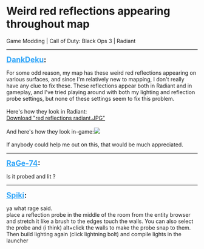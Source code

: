 # Weird red reflections appearing throughout map
Game Modding | Call of Duty: Black Ops 3 | Radiant

---
<strong style="font-size: 1.4em;"><span style="text-decoration: underline;text-decoration-color: #34a7f9;"><span style="color:#34a7f9;">DankDeku</span></span>:</strong>

<p>For some odd reason, my map has these weird red reflections appearing on various surfaces, and since I&#39;m relatively new to mapping, I don&#39;t really have any clue to fix these. These reflections appear both in Radiant and in gameplay, and I&#39;ve tried playing around with both my lighting and reflection probe settings, but none of these settings seem to fix this problem.<br /><br />Here&#39;s how they look in Radiant:<br /><a href="{{ '/wiki/threads/assets/a.956.JPG' | relative_url }}">Download "red reflections radiant.JPG"</a><br /><br />And here&#39;s how they look in-game:<img style="max-width: 500px;" src="{{ '/wiki/threads/assets/a.957.jpg' | relative_url }}"><br /><br />If anybody could help me out on this, that would be much appreciated.</p>

---
<strong style="font-size: 1.4em;"><span style="text-decoration: underline;text-decoration-color: #34a7f9;"><span style="color:#34a7f9;">RaGe-74</span></span>:</strong>

<p>Is it probed and lit ?</p>

---
<strong style="font-size: 1.4em;"><span style="text-decoration: underline;text-decoration-color: #34a7f9;"><span style="color:#34a7f9;">Spiki</span></span>:</strong>

<p>ya what rage said.<br />place a reflection probe in the middle of the room from the entity browser and stretch it like a brush to the edges touch the walls. You can also select the probe and (i think) alt+click the walls to make the probe snap to them.<br />Then build lighting again (click lightning bolt) and compile lights in the launcher</p>
